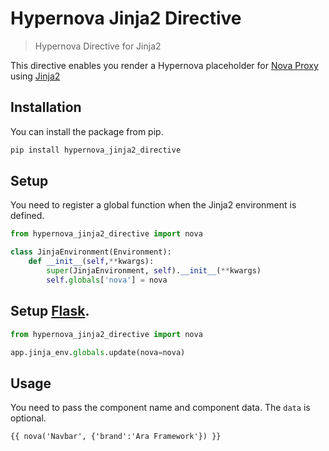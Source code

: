 # Hypernova Jinja2 Directive

> Hypernova Directive for Jinja2

This directive enables you render a Hypernova placeholder for [Nova Proxy](https://github.com/ara-framework/nova-proxy) using [Jinja2](https://github.com/pallets/jinja)

## Installation

You can install the package from pip.

```bash
pip install hypernova_jinja2_directive
```

## Setup

You need to register a global function when the Jinja2 environment is defined.
```python
from hypernova_jinja2_directive import nova

class JinjaEnvironment(Environment):
    def __init__(self,**kwargs):
        super(JinjaEnvironment, self).__init__(**kwargs)
        self.globals['nova'] = nova
```

## Setup [Flask](https://github.com/pallets/flask).

```python
from hypernova_jinja2_directive import nova

app.jinja_env.globals.update(nova=nova)
```
## Usage

You need to pass the component name and component data. The `data` is optional.

```
{{ nova('Navbar', {'brand':'Ara Framework'}) }}
```
